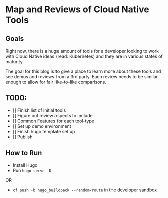 
# Map and Reviews of Cloud Native Tools

## Goals

Right now, there is a huge amount of tools for a developer looking to work with Cloud Native ideas (read: Kubernetes) and they are in various states of maturity. 

The goal for this blog is to give a place to learn more about these tools and see demos and reviews from a 3rd party. Each review needs to be similar enough to allow for fair like-to-like comparisons.




## TODO:

- [] Finish list of initial tools
- [] Figure out review aspects to include
- [] Common Features for each tool-type
- [] Set up demo environment
- [] Finish hugo template set up
- [] Publish



## How to Run

- Install Hugo
- Run `hugo serve -D`

OR

- `cf push -b hugo_buildpack --random-route` in the developer sandbox



